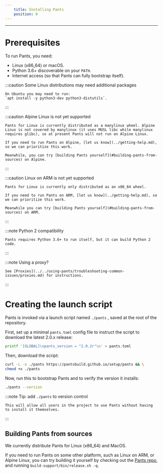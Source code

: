 ```yaml
---
    title: Installing Pants
    position: 0
---
```


---

# Prerequisites

To run Pants, you need:

- Linux (x86_64) or macOS.
- Python 3.6+ discoverable on your `PATH`.
- Internet access (so that Pants can fully bootstrap itself).

:::caution Some Linux distributions may need additional packages

    On Ubuntu you may need to run:
    `apt install -y python3-dev python3-distutils`.

:::

:::caution Alpine Linux is not yet supported

    Pants for Linux is currently distributed as a manylinux wheel. Alpine Linux is not covered by manylinux (it uses MUSL libc while manylinux requires glibc), so at present Pants will not run on Alpine Linux.

    If you need to run Pants on Alpine, [let us know](../getting-help.md), so we can prioritize this work.

    Meanwhile, you can try [building Pants yourself](#building-pants-from-sources) on Alpine.

:::

:::caution Linux on ARM is not yet supported

    Pants for Linux is currently only distributed as an x86_64 wheel.

    If you need to run Pants on ARM, [let us know](../getting-help.md), so we can prioritize this work.

    Meanwhile you can try [building Pants yourself](#building-pants-from-sources) on ARM.

:::

:::note Python 2 compatibility

    Pants requires Python 3.6+ to run itself, but it can build Python 2 code.

:::

:::note Using a proxy?

    See [Proxies](../../using-pants/troubleshooting-common-issues/proxies.md) for instructions.

:::

# Creating the launch script

Pants is invoked via a launch script named `./pants` , saved at the root of the repository.

First, set up a minimal `pants.toml` config file to instruct the script to download the latest 2.0.x release:

```bash
printf '[GLOBAL]\npants_version = "2.0.2r"\n' > pants.toml
```

Then, download the script:

```bash
curl -L -o ./pants https://pantsbuild.github.io/setup/pants && \
chmod +x ./pants
```

Now, run this to bootstrap Pants and to verify the version it installs:

```bash
./pants --version
```

:::note Tip: add `./pants` to version control

    This will allow all users in the project to use Pants without having to install it themselves.

:::

## Building Pants from sources

We currently distribute Pants for Linux (x86_64) and MacOS.

If you need to run Pants on some other platform, such as Linux on ARM, or Alpine Linux, you can try building it yourself by checking out the [Pants repo](https://github.com/pantsbuild/pants), and running `build-support/bin/release.sh -q`.
